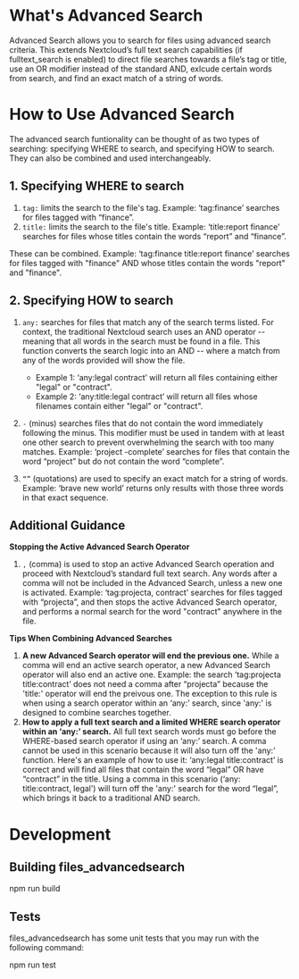 # What's Advanced Search
Advanced Search allows you to search for files using advanced search criteria. This extends Nextcloud’s full text search capabilities (if fulltext_search is enabled) to direct file searches towards a file’s tag or title, use an OR modifier instead of the standard AND, exlcude certain words from search, and find an exact match of a string of words. 

# How to Use Advanced Search

The advanced search funtionality can be thought of as two types of searching: specifying WHERE to search, and specifying HOW to search. They can also be combined and used interchangeably. 

## 1. Specifying WHERE to search

1. `tag:` limits the search to the file's tag. Example: ‘tag:finance’ searches for files tagged with “finance”.
2. `title:` limits the search to the file's title. Example: ‘title:report finance’ searches for files whose titles contain the words “report” and “finance”.

These can be combined. Example: ‘tag:finance title:report finance’ searches for files tagged with "finance" AND whose titles contain the words "report" and "finance".

## 2. Specifying HOW to search

1. `any:` searches for files that match any of the search terms listed. For context, the traditional Nextcloud search uses an AND operator -- meaning that all words in the search must be found in a file. This function converts the search logic into an AND -- where a match from any of the words provided will show the file. 
   - Example 1: ‘any:legal contract’ will return all files containing either "legal" or "contract".
   - Example 2: ‘any:title:legal contract’ will return all files whose filenames contain either "legal" or "contract".

2. `-` (minus) searches files that do not contain the word immediately following the minus. This modifier must be used in tandem with at least one other search to prevent overwhelming the search with too many matches. Example: ‘project -complete’  searches for files that contain the word “project” but do not contain the word “complete”.

3. `“”` (quotations) are used to specify an exact match for a string of words. Example: ‘brave new world’ returns only results with those three words in that exact sequence.

## Additional Guidance

**Stopping the Active Advanced Search Operator**
1. `,` (comma) is used to stop an active Advanced Search operation and proceed with Nextcloud’s standard full text search. Any words after a comma will not be included in the Advanced Search, unless a new one is activated. Example: ‘tag:projecta, contract’ searches for files tagged with “projecta”, and then stops the active Advanced Search operator, and performs a normal search for the word "contract" anywhere in the file.

**Tips When Combining Advanced Searches**
1. **A new Advanced Search operator will end the previous one.** While a comma will end an active search operator, a new Advanced Search operator will also end an active one. Example: the search ‘tag:projecta title:contract’ does not need a comma after “projecta” because the 'title:' operator will end the preivous one. The exception to this rule is when using a search operator within an ‘any:’ search, since 'any:' is designed to combine searches together.
2. **How to apply a full text search and a limited WHERE search operator within an ‘any:’ search.** All full text search words must go before the WHERE-based search operator if using an ‘any:’ search. A comma cannot be used in this scenario because it will also turn off the 'any:' function. Here's an example of how to use it: ‘any:legal title:contract’ is correct and will find all files that contain the word “legal” OR have “contract” in the title. Using a comma in this scenario (‘any: title:contract, legal’) will turn off the 'any:' search for the word “legal”, which brings it back to a traditional AND search. 

# Development

## Building files_advancedsearch
npm run build

## Tests
files_advancedsearch has some unit tests that you may run with the following command:

npm run test

